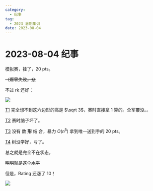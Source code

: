 ```yaml
---
category:
  - 纪事
tag:
  - 2023 暑期集训
date: 2023-08-04
---
```


# 2023-08-04 纪事

模拟赛，挂了，20 pts。

~~（爆零失败，悲~~

<!-- more -->

不过 rk 还好：

![](https://github.com/ZihanHu/blog/assets/133467869/9f4a03a1-a7a4-48bc-909d-8a1ae28caf80)

[T1](https://zhengruioi.com/problem/2604) 完全想不到这六边形的高是 $\sqrt 3$，赛时直接拿 1 算的。全军覆没。。

[T2](https://zhengruioi.com/problem/2605) 赛时脑子坏了。

[T3](https://zhengruioi.com/problem/2606) 没有 数 **形** 结 合，暴力 $O(n^5)$ 拿到唯一送到手的 20 pts。

[T4](https://zhengruioi.com/problem/2607) 树没学好，亏了。

总之就是完全不在状态。

~~明明就是这个水平~~

但是，Rating 还涨了 10！

![](https://github.com/ZihanHu/blog/assets/133467869/f64604da-6df0-4114-813c-56bc783a9bac)
